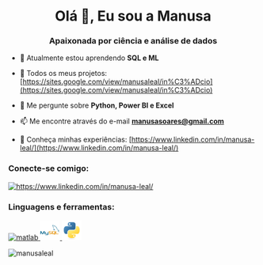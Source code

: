 <h1 align="center">Olá 👋, Eu sou a Manusa</h1>
<h3 align="center">Apaixonada por ciência e análise de dados</h3>

- 🌱 Atualmente estou aprendendo **SQL e ML**

- 📝 Todos os meus projetos: [https://sites.google.com/view/manusaleal/in%C3%ADcio](https://sites.google.com/view/manusaleal/in%C3%ADcio)

- 💬 Me pergunte sobre **Python, Power BI e Excel**

- 📫 Me encontre através do e-mail **manusasoares@gmail.com**

- 📄 Conheça minhas experiências: [https://www.linkedin.com/in/manusa-leal/](https://www.linkedin.com/in/manusa-leal/)

<h3 align="left">Conecte-se comigo:</h3>
<p align="left">
<a href="https://linkedin.com/in/https://www.linkedin.com/in/manusa-leal/" target="blank"><img align="center" src="https://raw.githubusercontent.com/rahuldkjain/github-profile-readme-generator/master/src/images/icons/Social/linked-in-alt.svg" alt="https://www.linkedin.com/in/manusa-leal/" height="30" width="40" /></a>
</p>

<h3 align="left">Linguagens e ferramentas:</h3>
<p  </a> <a href="https://www.mathworks.com/" target="_blank" rel="noreferrer"> <img src="https://upload.wikimedia.org/wikipedia/commons/2/21/Matlab_Logo.png" alt="matlab" width="40" height="40"/> </a> <a href="https://www.mysql.com/" target="_blank" rel="noreferrer"> <img src="https://raw.githubusercontent.com/devicons/devicon/master/icons/mysql/mysql-original-wordmark.svg" alt="mysql" width="40" height="40"/> </a> <a href="https://www.python.org" target="_blank" rel="noreferrer"> <img src="https://raw.githubusercontent.com/devicons/devicon/master/icons/python/python-original.svg" alt="python" width="40" height="40"/> </a> </p>

<p><img align="center" src="https://github-readme-stats.vercel.app/api/top-langs?username=manusaleal&show_icons=true&locale=en&layout=compact" alt="manusaleal" /></p>
